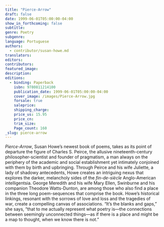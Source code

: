 ```yaml
---
title: "Pierce-Arrow"
draft: false
date: 1999-06-01T05:00:00-04:00
show_in_forthcoming: false
subtitle:
genre: Poetry
subgenre:
language: Portuguese
authors:
  - contributor/susan-howe.md
translators:
editors:
contributors:
featured_image:
description:
editions:
  - binding: Paperback
    isbn: 9780811214100
    publication_date: 1999-06-01T05:00:00-04:00
    cover_image: /images/Pierce-Arrow.jpg
    forsale: true
    saleprice:
    shipping_charge:
    price_us: 15.95
    price_cn:
    trim_size:
    Page_count: 160
_slug: pierce-arrow
---
```


_Pierce-Arrow_, Susan Howe’s newest book of poems, takes as its point of departure the figure of Charles S. Peirce, the allusive nineteenth-century philosopher-scientist and founder of pragmatism, a man always on the periphery of the academic and social establishment yet intimately conjoined with them by birth and upbringing. Through Peirce and his wife Juliette, a lady of shadowy antecedents, Howe creates an intriguing nexus that explores the darker, melancholy sides of the _fin-de-siècle_ Anglo-American intelligentsia. George Meredith and his wife Mary Ellen, Swinburne and his companion Theodore Watts-Dunton, are among those who also find a place in the three long poem-sequences that comprise the book. Howe’s historical linkings, resonant with the sorrows of love and loss and the tragedies of war, create a compelling canvas of associations. “It’s the blanks and gaps,” she says, “that to me actually represent what poetry is—the connections between seemingly unconnected things—as if there is a place and might be a map to thought, when we know there is not.”


